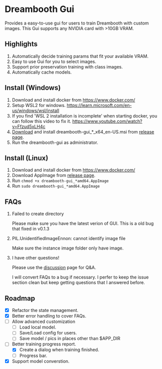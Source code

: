 # Dreambooth Gui

Provides a easy-to-use gui for users to train Dreambooth with custom images. This
Gui supports any NVIDIA card with >10GB VRAM.

## Highlights

1. Automatically decide training params that fit your available VRAM.
2. Easy to use Gui for you to select images.
3. Support prior preservation training with class images.
4. Automatically cache models.

## Install (Windows)

1. Download and install docker from https://www.docker.com/
2. Setup WSL2 for windows. https://learn.microsoft.com/en-us/windows/wsl/install
3. If you find 'WSL 2 installation is incomplete' when starting docker, you can follow this video to fix it. https://www.youtube.com/watch?v=Ffzud5xLH4c
4. [Download](https://github.com/smy20011/dreambooth-gui/releases/latest) and install dreambooth-gui_*_x64_en-US.msi
 from [release page](https://github.com/smy20011/dreambooth-gui/releases/latest).
5. Run the dreambooth-gui as administrator.

## Install (Linux)

1. Download and install docker from https://www.docker.com/
2. Download AppImage from [release page](https://github.com/smy20011/dreambooth-gui/releases/latest).
3. Run `chmod +x dreambooth-gui_*amd64.AppImage`
4. Run `sudo dreambooth-gui_*amd64.AppImage`

## FAQs

1. Failed to create directory

    Please make sure you have the latest verion of GUI. This is a old bug that fixed in v0.1.3

2. PIL.UnidentifiedImageEnnon: cannot identify image file

    Make sure the instance image folder only have image.

3. I have other questions!

    Please use the [discussion](https://github.com/smy20011/dreambooth-gui/discussions) page for Q&A.

    I will convert FAQs to a bug if necessary. I perfer to keep the issue section clean but keep getting questions 
    that I answered before.


## Roadmap

- [X] Refactor the state management.
- [X] Better error handling to cover FAQs.
- [ ] Allow advanced customization
    - [ ] Load local model.
    - [ ] Save/Load config for users.
    - [ ] Save model / pics in places other than $APP_DIR
- [ ] Better training progress report.
    - [X] Create a dialog when training finished.
    - [ ] Progress bar.
- [X] Support model converstion.